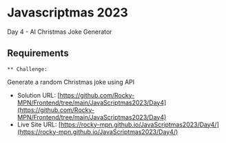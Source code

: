 # Javascriptmas 2023

Day 4 - AI Christmas Joke Generator

## Requirements
    ** Challenge:
Generate a random Christmas joke using API
 
- Solution URL: [https://github.com/Rocky-MPN/Frontend/tree/main/JavaScriptmas2023/Day4](https://github.com/Rocky-MPN/Frontend/tree/main/JavaScriptmas2023/Day4)
- Live Site URL: [https://rocky-mpn.github.io/JavaScriptmas2023/Day4/](https://rocky-mpn.github.io/JavaScriptmas2023/Day4/)


